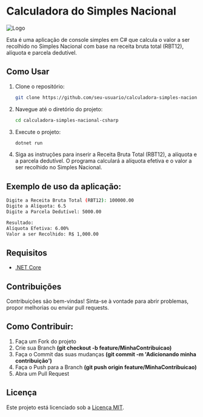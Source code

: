 # Calculadora do Simples Nacional 

![Logo]()

Esta é uma aplicação de console simples em C# que calcula o valor a ser recolhido no Simples Nacional com base na receita bruta total (RBT12), alíquota e parcela dedutível.

## Como Usar

1. Clone o repositório:

   ```bash
   git clone https://github.com/seu-usuario/calculadora-simples-nacional-csharp.git

2. Navegue até o diretório do projeto:
   
   ```bash
   cd calculadora-simples-nacional-csharp

3. Execute o projeto:

   ```bash
   dotnet run

4. Siga as instruções para inserir a Receita Bruta Total (RBT12), a alíquota e a parcela dedutível. O programa calculará a alíquota efetiva e o valor a ser recolhido no Simples Nacional.

## Exemplo de uso da aplicação:

```bash
Digite a Receita Bruta Total (RBT12): 100000.00
Digite a Alíquota: 6.5
Digite a Parcela Dedutível: 5000.00

Resultado:
Alíquota Efetiva: 6.00%
Valor a ser Recolhido: R$ 1,000.00
```
## Requisitos

- [.NET Core](https://dotnet.microsoft.com/download)

## Contribuições

   Contribuições são bem-vindas! Sinta-se à vontade para abrir problemas, propor melhorias ou enviar pull requests.
   
## Como Contribuir:

   1. Faça um Fork do projeto
   2. Crie sua Branch **(git checkout -b feature/MinhaContribuicao)**
   3. Faça o Commit das suas mudanças **(git commit -m 'Adicionando minha contribuição')**
   4. Faça o Push para a Branch **(git push origin feature/MinhaContribuicao)**
   5. Abra um Pull Request

## Licença

Este projeto está licenciado sob a [Licença MIT](LICENSE).






